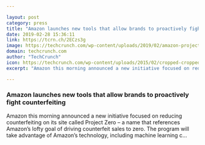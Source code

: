 ```yaml
---

layout: post
category: press
title: "Amazon launches new tools that allow brands to proactively fight counterfeiting"
date: 2019-02-28 15:36:11
link: https://tcrn.ch/2ECzs3g
image: https://techcrunch.com/wp-content/uploads/2019/02/amazon-project-zero.jpeg?w=516
domain: techcrunch.com
author: "TechCrunch"
icon: https://techcrunch.com/wp-content/uploads/2015/02/cropped-cropped-favicon-gradient.png?w=180
excerpt: "Amazon this morning announced a new initiative focused on reducing counterfeiting on its site called Project Zero – a name that references Amazon’s lofty goal of driving counterfeit sales to zero. The program will take advantage of Amazon’s technology, including machine learning c…"

---
```


### Amazon launches new tools that allow brands to proactively fight counterfeiting

Amazon this morning announced a new initiative focused on reducing counterfeiting on its site called Project Zero – a name that references Amazon’s lofty goal of driving counterfeit sales to zero. The program will take advantage of Amazon’s technology, including machine learning c…